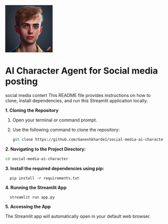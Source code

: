 <img src="https://github.com/Ganeshkharde1/social-media-ai-character/blob/main/img.png" width="30%" alt="Image">

# AI Character Agent for Social media posting 

social media contert
This README file provides instructions on how to clone, install dependencies, and run this Streamlit application locally.

**1. Cloning the Repository**

1. Open your terminal or command prompt.
2. Use the following command to clone the repository:

   ```bash
   git clone https://github.com/Ganeshkharde1/social-media-ai-character
   ```


**2. Navigating to the Project Directory:**

   ```bash
   cd social-media-ai-character
```

**3. Install the required dependencies using pip:**

  ```
    pip install -r requirements.txt  
  ```

**4. Running the Streamlit App**

  ```
    streamlit run app.py
  ```
**5. Accessing the App**

The Streamlit app will automatically open in your default web browser.



